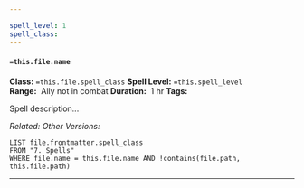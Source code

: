 ```yaml
---

spell_level: 1
spell_class:
---
```


#### `=this.file.name`

**Class:** `=this.file.spell_class`
**Spell Level:** `=this.spell_level`  
**Range:**  Ally not in combat
**Duration:**  1 hr
**Tags:** 

Spell description...

*Related:* 
*Other Versions:*
```dataview
LIST file.frontmatter.spell_class
FROM "7. Spells"
WHERE file.name = this.file.name AND !contains(file.path, this.file.path)
```
___
